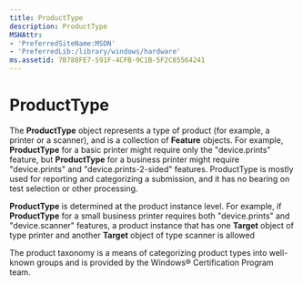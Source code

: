 ```yaml
---
title: ProductType
description: ProductType
MSHAttr:
- 'PreferredSiteName:MSDN'
- 'PreferredLib:/library/windows/hardware'
ms.assetid: 7B788FE7-591F-4CFB-9C1B-5F2C85564241
---
```


# ProductType


The **ProductType** object represents a type of product (for example, a printer or a scanner), and is a collection of **Feature** objects. For example, **ProductType** for a basic printer might require only the "device.prints" feature, but **ProductType** for a business printer might require "device.prints" and "device.prints-2-sided" features. ProductType is mostly used for reporting and categorizing a submission, and it has no bearing on test selection or other processing.

**ProductType** is determined at the product instance level. For example, if **ProductType** for a small business printer requires both "device.prints" and "device.scanner" features, a product instance that has one **Target** object of type printer and another **Target** object of type scanner is allowed

The product taxonomy is a means of categorizing product types into well-known groups and is provided by the Windows® Certification Program team.

 

 






